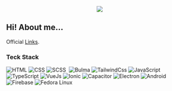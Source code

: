 <div align="center">
  <img align="center" src="https://i.imgur.com/PPgCjPb.png" />
</div>

## Hi! About me... 

Official [Links](https://vinicius-costa-links.vercel.app/).

### Teck Stack

![HTML](https://img.shields.io/badge/-HTML-05122A?style=flat&logo=HTML5)
![CSS](https://img.shields.io/badge/-CSS-05122A?style=flat&logo=CSS3&logoColor=1572B6)
![SCSS](https://img.shields.io/badge/-SASS-05122A?style=flat&logo=sass)&nbsp;
![Bulma](https://img.shields.io/badge/-Bulma-05122A?style=flat&logo=bulma)
![TailwindCss](https://img.shields.io/badge/-TailwindCss-05122A?style=flat&logo=tailwindcss)
![JavaScript](https://img.shields.io/badge/-JavaScript-05122A?style=flat&logo=javascript)
![TypeScript](https://img.shields.io/badge/-TypeScript-05122A?style=flat&logo=typescript)
![VueJs](https://img.shields.io/badge/-VueJs-05122A?style=flat&logo=vuejs)
![Ionic](https://img.shields.io/badge/-Ionic-05122A?style=flat&logo=ionic)
![Capacitor](https://img.shields.io/badge/-Capacitor-05122A?style=flat&logo=capacitor)
![Electron](https://img.shields.io/badge/-Electron-05122A?style=flat&logo=electron)
![Android](https://img.shields.io/badge/-Android-05122A?style=flat&logo=android)
![Firebase](https://img.shields.io/badge/-Firebase-05122A?style=flat&logo=firebase)
![Fedora Linux](https://img.shields.io/badge/-Fedora-05122A?style=flat&logo=fedora)
